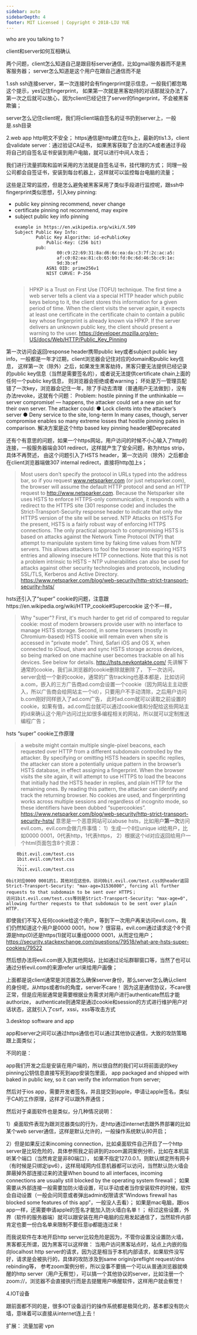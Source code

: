 ```yaml
---
sidebar: auto
sidebarDepth: 4
footer: MIT Licensed | Copyright © 2018-LIU YUE
---
```


who are you talking to ?

client和server如何互相确认

两个问题，client怎么知道自己是跟目标server通信，比如gmail服务器而不是黑客服务器；
server怎么知道是这个用户在跟自己通信而不是

1.ssh
ssh连接server，第一次连接时会有fingerprint提示信息，一般我们都忽略这个提示，yes记住fingerprint，
如果第一次就是黑客劫持的对话那就没办法了，第一次之后就可以放心，因为client已经记住了server的fingerprint，不会被黑客欺骗；

server怎么记住client呢，我们将client端自签名的证书扔到server上，一般是.ssh目录

2.web app
http明文不安全；
https通信是http建立在tls上，最新的tls1.3，client会validate server：通过验证CA证书，
如果黑客获取了合法的CA或者通过手段将自己的自签名证书安装到用户电脑，就可以进行中间人攻击；

我们进行流量抓取和监听采用的方法就是自签名证书，挂代理的方式；
同理一般公司都会自签证书，安装到每台机器上，这样就可以监控每台电脑的流量；

这些是正常的监控，但是怎么避免被黑客采用了类似手段进行监控呢，跟ssh中fingerprint类似思想，引入key pinning:
+ public key pinning
	recommend, never change
+ certificate pinning
	not recommend, may expire
+ subject public key info pinning
	```
	example in https://en.wikipedia.org/wiki/X.509
	Subject Public Key Info:
            Public Key Algorithm: id-ecPublicKey
                Public-Key: (256 bit)
            pub: 
                    00:c9:22:69:31:8a:d6:6c:ea:da:c3:7f:2c:ac:a5:
                    af:c0:02:ea:81:cb:65:b9:fd:0c:6d:46:5b:c9:1e:
                    9d:3b:ef
                ASN1 OID: prime256v1
                NIST CURVE: P-256
				
	```
	> HPKP is a Trust on First Use (TOFU) technique. The first time a web server tells a client via a special HTTP header which public keys belong to it, the client stores this information for a given period of time. When the client visits the server again, it expects at least one certificate in the certificate chain to contain a public key whose fingerprint is already known via HPKP. If the server delivers an unknown public key, the client should present a warning to the user.
	> https://developer.mozilla.org/en-US/docs/Web/HTTP/Public_Key_Pinning
	
第一次访问会返回response header携带public key或者subject public key info，一般都是一年才过期，client浏览器会记住对应的domain和public key信息，
这样第一次（除外）之后，如果发生黑客劫持，黑客只要无法提供已经记录的public key信息（当然是需要签名的），或者说无法提供certificate chain上面的任何一个public key信息，
则浏览器会拒绝或者warning；
坏处是万一管理员配错了一次key，浏览器会记住一年，除了手动去清理（普通用户无法做到），没有办法revoke，这就有个问题：
Problem: hostile pinning
If the unthinkable — server compromise! — happens, the attacker could set a new pin set for their own server. The attacker could:
● Lock clients into the attacker’s server
● Deny service to the site, long-term
In many cases, though, server compromise enables so many extreme losses that hostile pinning pales in comparison.
解决方案是这个http based key pinning header被Deprecated

还有个有意思的问题，如果一个https网站，用户访问的时候不小心输入了http的连接，一般服务器端会301 redirect，这样就产生了安全问题，称为https strip，具体不再赘述，
由这个问题引入了HSTS header，第一次访问（除外）之后都会在client浏览器端做307 internal redirect，直接将http加上s；
> Most users don’t specify the protocol in URLs typed into the address bar, so if you request www.netsparker.com (or just netsparker.com), the browser will assume the default HTTP protocol and send an HTTP request to http://www.netsparker.com. Because the Netsparker site uses HSTS to enforce HTTPS-only communication, it responds with a redirect to the HTTPS site (301 response code) and includes the Strict-Transport-Security response header to indicate that only the HTTPS version of the site will be served.
> NTP Attacks on HSTS
> For the present, HSTS is a fairly robust way of enforcing HTTPS connections. The only practical approach to compromising HSTS is based on attacks against the Network Time Protocol (NTP) that attempt to manipulate system time by faking time values from NTP servers. This allows attackers to fool the browser into expiring HSTS entries and allowing insecure HTTP connections. Note that this is not a problem intrinsic to HSTS – NTP vulnerabilities can also be used for attacks against other security technologies and protocols, including SSL/TLS, Kerberos and Active Directory.
> https://www.netsparker.com/blog/web-security/http-strict-transport-security-hsts/

hsts还引入了“super” cookie的问题，注意跟https://en.wikipedia.org/wiki/HTTP_cookie#Supercookie 这个不一样，
> Why "super"?
First, it's much harder to get rid of compared to regular cookie: most of modern browsers provide user with no interface to manage HSTS storage. Second, in some browsers (mostly in Chromium-based) HSTS cookie will remain even when site is accessed in "private mode". Third, Safari iOS and OS X, when connected to iCloud, share and sync HSTS storage across devices, so being marked on one machine user becomes trackable on all his devices. See below for details.
> http://hsts.nevkontakte.com/ 
先讲解下通常的cookie，我们从浏览器的cookie删除就删除了，
下一次访问，server会给一个新的cookie，通常的广告tracking也基本都是，比如访问 a.com，嵌入的三方广告商ad.com会设置一个cookie（因为网站主主动嵌入，所以广告商会给网站主一个id），只要用户不手动清除，之后用户访问b.com刚好同样嵌入了ad.com广告，
此时ad.com就可以读取之前设置的cookie，如果有值，ad.com后台就可以通过cookie值和分配给这些网站主的id来确认这个用户访问过比如很多编程相关的网站，所以就可以定制推送编程广告；

hsts “super” cookie工作原理
> a website might contain multiple single-pixel beacons, each requested over HTTP from a different subdomain controlled by the attacker. By specifying or omitting HSTS headers in specific replies, the attacker can store a potentially unique pattern in the browser’s HSTS database, in effect assigning a fingerprint. When the browser visits the site again, it will attempt to use HTTPS to load the beacons that initially had the HSTS header in replies, and plain HTTP for the remaining ones. By reading this pattern, the attacker can identify and track the returning browser. No cookies are used, and fingerprinting works across multiple sessions and regardless of incognito mode, so these identifiers have been dubbed “supercookies”.
> https://www.netsparker.com/blog/web-security/http-strict-transport-security-hsts/
意思是一个恶意网站可以abuse hsts，比如用户**第一次**访问evil.com，evil.com会做几件事情：
1）生成一个8位unique id给用户，比如0000 0001，0代表http，1代表https，
2）根据这个id对应返回给用户一个html页面包含8个资源：
```
	0bit.evil.com/test.css
	1bit.evil.com/test.css
	....
	7bit.evil.com/test.css
	
0bit对应0000 0001的1，其他对应这些0，访问0bit.evil.com/test.css则header返回Strict-Transport-Security: "max-age=31536000", forcing all further requests to that subdomain to be sent over HTTPS；
访问1bit.evil.com/test.css等则是Strict-Transport-Security: "max-age=0", allowing further requests to that subdomain to be sent over plain HTTP.

```

即使我们不写入任何cookie给这个用户，等到下一次用户再来访问evil.com，我们仍然知道这个用户是0000 0001，how？
很容易，evil.com通过请求这个8个资源是http(0)还是https(1)就可以重组0000 0001，从而定位用户；
https://security.stackexchange.com/questions/79518/what-are-hsts-super-cookies/79522

然后想办法将evil.com嵌入到其他网站，比如通过论坛群聊窗口等，当然了也可以通过分析evil.com的来源refer url来给用户画像；

上面都是说client通常是浏览器怎么确保server身份，那么server怎么确认client的身份呢，从https或者tls的角度，server不care！
因为这是通信协议，不care很正常，但是应用层通常是需要根据业务需求对用户进行authenticate然后才能authorize，
authenticate则通常是通过cookie和session的方式进行维护用户对话状态，这就引入了csrf，xssi，xss等攻击方式

3.desktop software and app

app和server之间可以通过https通信也可以通过其他协议通信，大致的攻防策略跟上面类似；

不同的是：

app我们开发之后是安装在用户端的，所以很自然的我们可以将前面说的key pinning公钥信息直接写死到app安装包里面，
app packaged and shipped with baked in public key, so it can verify the information from server;

然后对于ios app，需要开发者签名，并且提交到apple，申请让apple签名，类似于CA的工作原理，这样才可以跟外界通信；

然后对于桌面软件也是类似，分几种情况说明：

1）桌面软件表现为跟浏览器类似的行为，走http通过internet去跟外界部署的比如某个web server通信，这样是默认允许的，一般操作系统默认80开启；

2）但是如果反过来incoming connection，比如桌面软件自己开启了一个http server是比较危险的，具体参照我之前讲到的zoom漏洞案例分析，比如在本机监听某个端口（当然肯定是非80端口），
如果不指定127.0.0.1，则默认绑定所有网卡（有时候是只绑定ipv6），这样局域网内任意机器都可以访问，当然默认防火墙会屏蔽掉外部连接过来的流量When bound to all interfaces, incoming connections are usually still blocked by the operating system firewall；
如果需要从外部连接一般需要加防火墙设置，可以手动或者当你安装软件的时候，软件会自动设置（一般会问同意或者弹出admin权限请求“Windows firewall has blocked some features of this app”，一般没人去看）；
如果是mac电脑，跟ios app一样，还需要申请apple的签名才能加入防火墙白名单！；
经过这些设置，外界（软件的服务器端）就可以跟安装在用户电脑的应用发起通信了，当然软件内部肯定也要一份白名单来限制不要任意ip都能连过来！

而我说软件在本地开启http server比较危险是因为，不管你设置没设置防火墙，黑客都无所谓，因为黑客可以这样做：
当用户访问黑客站点时，站点上内嵌的指向localhost http server的请求，因为这是相当于本机内部请求，如果软件没写好，请求是会被执行的，具体的攻防涉及到same origin/preflight request/dns rebinding等，
参考zoom案例分析，所以没事不要搞一个可以从普通浏览器就唤醒的http server（用户无察觉），可以搞一个其他协议的server，比如注册一个zoom://，浏览器不会直接执行而是去提醒用户唤醒软件，这样用户就会察觉！

4.IOT设备

跟前面都不同的是，很多IOT设备运行的操作系统都是极简化的，基本都没有防火墙，意味着可以直接从internet连上去！

扩展：
流量加密 vpn


